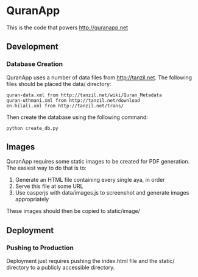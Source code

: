 QuranApp
========

This is the code that powers http://quranapp.net

Development
-----------

### Database Creation

QuranApp uses a number of data files from http://tanzil.net. The following files should be placed the data/ directory:

    quran-data.xml from http://tanzil.net/wiki/Quran_Metadata
    quran-uthmani.xml from http://tanzil.net/download
    en.hilali.xml from http://tanzil.net/trans/

Then create the database using the following command:

    python create_db.py

## Images

QuranApp requires some static images to be created for PDF generation. The easiest way to do that is to:

1. Generate an HTML file containing every single aya, in order
2. Serve this file at some URL
3. Use casperjs with data/images.js to screenshot and generate images appropriately

These images should then be copied to static/image/

Deployment
----------

### Pushing to Production

Deployment just requires pushing the index.html file and the static/ directory to a publicly accessible directory.

